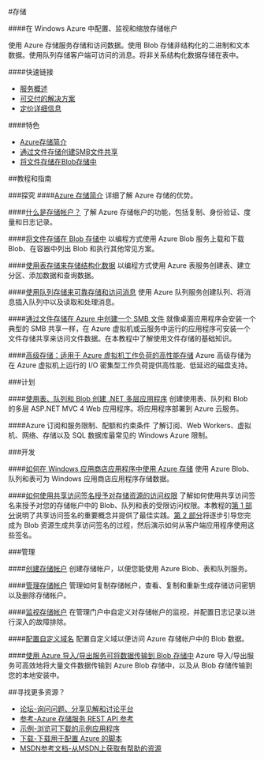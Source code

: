 <properties linkid="dev-net-storage" urlDisplayName="Windows Azure Storage" pageTitle="存储 - Azure 微软云" metaKeywords="Azure Storage,Azure存储,非结构化,非关系结构化数据,SMB文件共享,复制,身份验证,度量,日志记录,结构化数据, Azure Blob,访问签名,Azure 导入/导出服务,创建存储帐户,访问密钥" description="在 Windows Azure 中配置、监视和缩放存储帐户。使用 Azure 存储服务存储和访问数据。使用 Blob 存储非结构化的二进制和文本数据。使用队列存储客户端可访问的消息。将非关系结构化数据存储在表中。" metaCanonical="" services="Storage" documentationCenter="Services" title="Configure, monitor, and scale your storage account in Azure" authors="" solutions="" manager="" editor="" />
<tags ms.service="Storage"
    ms.date=""
    wacn.date="07/23/2015"
    />

#存储

####在 Windows Azure 中配置、监视和缩放存储帐户

使用 Azure 存储服务存储和访问数据。使用 Blob 存储非结构化的二进制和文本数据。使用队列存储客户端可访问的消息。将非关系结构化数据存储在表中。

####快速链接
-   [服务概述](/home/features/storage)
-   [可交付的解决方案](/solutions/data-management)
-   [定价详细信息](/home/features/storage/#price)

####特色
-   [Azure存储简介](/documentation/articles/storage-introduction)
-   [通过文件存储创建SMB文件共享](/documentation/articles/storage-dotnet-how-to-use-files)
-   [将文件存储在Blob存储中](/documentation/articles/storage-dotnet-how-to-use-blobs)

##教程和指南

###探究
####[Azure 存储简介](/documentation/articles/storage-introduction)
详细了解 Azure 存储的优势。

####[什么是存储帐户？](/documentation/articles/storage-whatis-account)
了解 Azure 存储帐户的功能，包括复制、身份验证、度量和日志记录。

####[将文件存储在 Blob 存储中](/documentation/articles/storage-dotnet-how-to-use-blobs)
以编程方式使用 Azure Blob 服务上载和下载 Blob、在容器中列出 Blob 和执行其他常见方案。

####[使用表存储来存储结构化数据](/documentation/articles/storage-dotnet-how-to-use-tables)
以编程方式使用 Azure 表服务创建表、建立分区、添加数据和查询数据。

####[使用队列存储来可靠存储和访问消息](/documentation/articles/storage-dotnet-how-to-use-queues)
使用 Azure 队列服务创建队列、将消息插入队列中以及读取和处理消息。

####[通过文件存储在 Azure 中创建一个 SMB 文件](/documentation/articles/storage-dotnet-how-to-use-files)
就像桌面应用程序会安装一个典型的 SMB 共享一样，在 Azure 虚拟机或云服务中运行的应用程序可安装一个文件存储共享来访问文件数据。在本教程中了解使用文件存储的基础知识。

####[高级存储：适用于 Azure 虚拟机工作负荷的高性能存储](/documentation/articles/storage-premium-storage-preview-portal)
Azure 高级存储为在 Azure 虚拟机上运行的 I/O 密集型工作负荷提供高性能、低延迟的磁盘支持。

###计划
  
####[使用表、队列和 Blob 创建 .NET 多层应用程序](/documentation/articles/cloud-services-dotnet-multi-tier-app-storage-1-overview)
创建使用表、队列和 Blob 的多层 ASP.NET MVC 4 Web 应用程序。将应用程序部署到 Azure 云服务。

####<!--[-->Azure 订阅和服务限制、配额和约束条件<!--](/documentation/articles/azure-subscription-service-limits)-->
了解订阅、Web Workers、虚拟机、网络、存储以及 SQL 数据库最常见的 Windows Azure 限制。

###开发

####[如何在 Windows 应用商店应用程序中使用 Azure 存储](/documentation/articles/storage-use-store-apps)
使用 Azure Blob、队列和表可为 Windows 应用商店应用程序存储数据。

####[如何使用共享访问签名授予对存储资源的访问权限](/documentation/articles/storage-dotnet-shared-access-signature-part-1)
了解如何使用共享访问签名来授予对您的存储帐户中的 Blob、队列和表的受限访问权限。本教程的[第 1 部分](/documentation/articles/storage-dotnet-shared-access-signature-part-1)说明了共享访问签名的重要概念并提供了最佳实践。[第 2 部分](/documentation/articles/storage-dotnet-shared-access-signature-part-2)将逐步引导您完成为 Blob 资源生成共享访问签名的过程，然后演示如何从客户端应用程序使用这些签名。

###管理

####[创建存储帐户](/documentation/articles/storage-create-storage-account)
创建存储帐户，以便您能使用 Azure Blob、表和队列服务。

####[管理存储帐户](/documentation/articles/storage-manage-storage-account)
管理如何复制存储帐户，查看、复制和重新生成存储访问密钥以及删除存储帐户。

####[监视存储帐户](/documentation/articles/storage-monitor-storage-account)
在管理门户中自定义对存储帐户的监视，并配置日志记录以进行深入的故障排除。

####[配置自定义域名](/documentation/articles/storage-custom-domain-name)
配置自定义域以便访问 Azure 存储帐户中的 Blob 数据。

####[使用 Azure 导入/导出服务可将数据传输到 Blob 存储中](/documentation/articles/storage-import-export-service)
Azure 导入/导出服务可高效地将大量文件数据传输到 Azure Blob 存储中，以及从 Blob 存储传输到您的本地安装中。


##寻找更多资源？

-   [论坛-询问问题、分享见解和讨论平台](https://social.msdn.microsoft.com/Forums/zh-CN/home?forum=windowsazurezhchs)
-   [参考-Azure 存储服务 REST API 参考](http://msdn.microsoft.com/zh-cn/library/dd179355.aspx)
-   [示例-浏览可下载的示例应用程序](http://code.msdn.microsoft.com/windowsazure)
-   [下载-下载用于配置 Azure 的脚本](/zh-cn/downloads/?sdk=net)
-   [MSDN参考文档-从MSDN上获取有帮助的资源](http://msdn.microsoft.com/zh-cn/library/gg433040.aspx)
   

